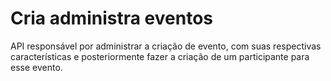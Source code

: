 # Cria  administra eventos
 API responsável por administrar a criação de evento, com suas respectivas características e posteriormente fazer a criação de um participante para esse evento.
